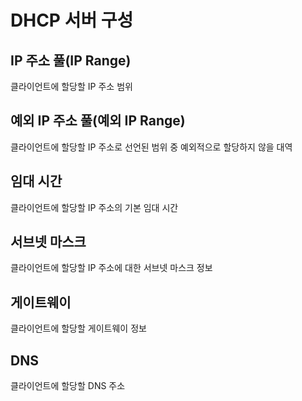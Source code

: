 # DHCP 서버 구성

## IP 주소 풀(IP Range)

클라이언트에 할당할 IP 주소 범위

## 예외 IP 주소 풀(예외 IP Range)

클라이언트에 할당할 IP 주소로 선언된 범위 중 예외적으로 할당하지 않을 대역

## 임대 시간

클라이언트에 할당할 IP 주소의 기본 임대 시간

## 서브넷 마스크

클라이언트에 할당할 IP 주소에 대한 서브넷 마스크 정보

## 게이트웨이

클라이언트에 할당할 게이트웨이 정보

## DNS

클라이언트에 할당할 DNS 주소